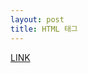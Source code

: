 ```yaml
---
layout: post
title: HTML 태그
---
```


<html>
<head>
  <title>html tag</title>
  </head>
  
  <body>
    <a href="https://pridiot.tistory.com/6">LINK</a>
    
  </body>
  </html>
